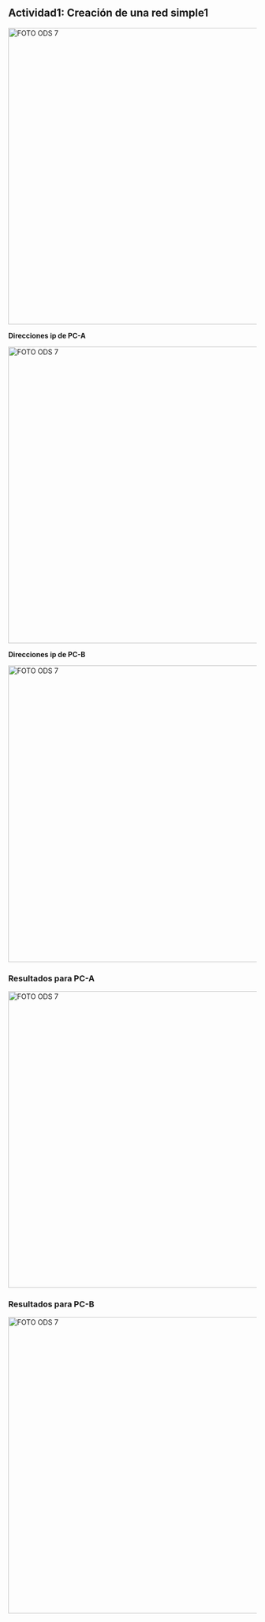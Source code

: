 ## **Actividad1: Creación de una red simple1**

 <p align="light"> 
  <img src="https://i.postimg.cc/MT8ZvyXB/actv1.jpg)](https://postimg.cc/CZmp2nGM)" alt="FOTO ODS 7" width="600px" />
</p>
  


  **Direcciones ip de PC-A**


 <p align="light"> 
  <img src="https://i.postimg.cc/ht1bv0CF/IP-PCA.jpg)](https://postimg.cc/sM1Z05dK)" alt="FOTO ODS 7" width="600px" />
</p>


  **Direcciones ip de PC-B**


 <p align="light"> 
  <img src="https://i.postimg.cc/vZstGKtL/IP-PCB.jpg)](https://postimg.cc/qz13LjYz)" alt="FOTO ODS 7" width="600px" />
</p>



### Resultados para PC-A



 <p align="light"> 
  <img src="https://i.postimg.cc/h4mmhrjC/SMS-PCA-PCB.jpg)](https://postimg.cc/MXWHF11R)" alt="FOTO ODS 7" width="600px" />
</p>


### Resultados para PC-B


 <p align="light"> 
  <img src="https://i.postimg.cc/XqKXLsB4/SMS-PCB-PCA.jpg)](https://postimg.cc/QKtXxkqy)" alt="FOTO ODS 7" width="600px" />
</p>


